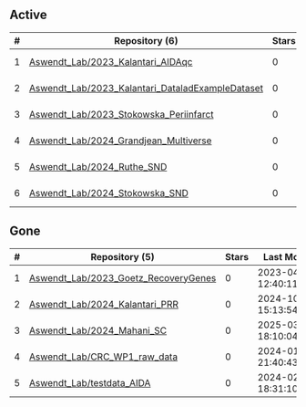 ## Active
| # | Repository (6) | Stars | Last Modified |
| --- | --- | --- | --- |
| 1 | [Aswendt_Lab/2023_Kalantari_AIDAqc](https://gin.g-node.org/Aswendt_Lab/2023_Kalantari_AIDAqc) | 0 | 2024-08-28 09:12:14+00:00 |
| 2 | [Aswendt_Lab/2023_Kalantari_DataladExampleDataset](https://gin.g-node.org/Aswendt_Lab/2023_Kalantari_DataladExampleDataset) | 0 | 2023-09-27 11:17:27+00:00 |
| 3 | [Aswendt_Lab/2023_Stokowska_Periinfarct](https://gin.g-node.org/Aswendt_Lab/2023_Stokowska_Periinfarct) | 0 | 2025-01-06 13:01:22+00:00 |
| 4 | [Aswendt_Lab/2024_Grandjean_Multiverse](https://gin.g-node.org/Aswendt_Lab/2024_Grandjean_Multiverse) | 0 | 2025-03-07 12:58:34+00:00 |
| 5 | [Aswendt_Lab/2024_Ruthe_SND](https://gin.g-node.org/Aswendt_Lab/2024_Ruthe_SND) | 0 | 2025-04-11 13:34:13+00:00 |
| 6 | [Aswendt_Lab/2024_Stokowska_SND](https://gin.g-node.org/Aswendt_Lab/2024_Stokowska_SND) | 0 | 2025-01-20 10:09:28+00:00 |

## Gone
| # | Repository (5) | Stars | Last Modified |
| --- | --- | --- | --- |
| 1 | [Aswendt_Lab/2023_Goetz_RecoveryGenes](https://gin.g-node.org/Aswendt_Lab/2023_Goetz_RecoveryGenes) | 0 | 2023-04-12 12:40:11+00:00 |
| 2 | [Aswendt_Lab/2024_Kalantari_PRR](https://gin.g-node.org/Aswendt_Lab/2024_Kalantari_PRR) | 0 | 2024-10-14 15:13:54+00:00 |
| 3 | [Aswendt_Lab/2024_Mahani_SC](https://gin.g-node.org/Aswendt_Lab/2024_Mahani_SC) | 0 | 2025-03-06 18:10:04+00:00 |
| 4 | [Aswendt_Lab/CRC_WP1_raw_data](https://gin.g-node.org/Aswendt_Lab/CRC_WP1_raw_data) | 0 | 2024-01-15 21:40:43+00:00 |
| 5 | [Aswendt_Lab/testdata_AIDA](https://gin.g-node.org/Aswendt_Lab/testdata_AIDA) | 0 | 2024-02-27 18:31:10+00:00 |
